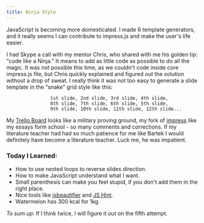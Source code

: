 ```yaml
--- 
title: Ninja Style
---
```


JavaScript is becoming more domesticated. I made 6 template generators, and it really seems I can contribute to impress.js and make the user's life easier. 

I had Skype a call with my mentor Chris, who shared with me his golden tip: "code like a Ninja." It means to add as little code as possible to do all the magic. It was not possible this time, as we couldn't code inside core impress.js file, but Chris quickly explained and figured out the solution without a drop of sweat. I really think it was not too easy to generate a slide template in the "snake" grid style like this:

					1st slide, 2nd slide, 3rd slide, 4th slide,
					8th slide, 7th slide, 6th slide, 5th slide,
					9th slide, 10th slide, 11th slide, 12th slide...

My [Trello Board](https://trello.com/b/Bi7XqDyM/impress-js-summer-of-code) looks like a military proving ground, my fork of [impress](https://github.com/lipenco/theme-impress/commit/77a454becafb577d176983b6af1eb59ca19a7fdb#commitcomment-3636545) like my essays form school - so many comments and corrections. If my literature teacher had had so much patience for me like Bartek I would definitely have become a literature teacher. Luck me, he was impatient. 


### Today I Learned:
* How to use nested loops to reverse slides direction.
* How to make JavaScript understand what I want.
* Small parenthesis can make you feel stupid, if you don't add them in the right place.
* Nice tools like [jsbeautifier](http://jsbeautifier.org/) and [JS Hint](http://jshint.com/).
* Watermelon has 300 kcal for 1kg. 

_To sum up_:
If I think twice, I will figure it out on the fifth attempt.

